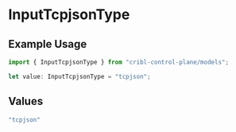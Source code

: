 # InputTcpjsonType

## Example Usage

```typescript
import { InputTcpjsonType } from "cribl-control-plane/models";

let value: InputTcpjsonType = "tcpjson";
```

## Values

```typescript
"tcpjson"
```